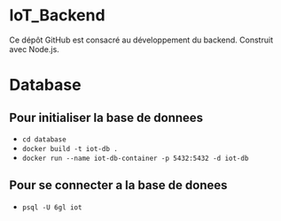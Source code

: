 # IoT_Backend
Ce dépôt GitHub est consacré au développement du backend. Construit avec Node.js.


# Database 

## Pour initialiser la base de donnees

- `cd database`
- `docker build -t iot-db .`
- `docker run --name iot-db-container -p 5432:5432 -d iot-db`

## Pour se connecter a la base de donees

- `psql -U 6gl iot`